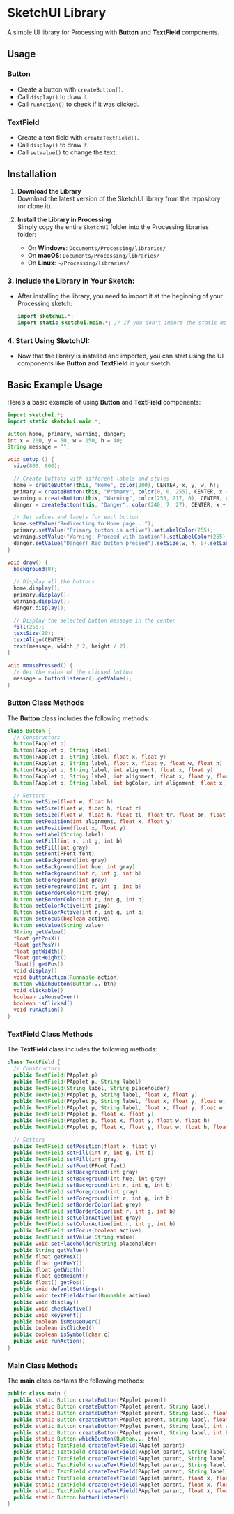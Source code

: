 # SketchUI Library

A simple UI library for Processing with **Button** and **TextField** components.

## Usage

### Button

- Create a button with `createButton()`.
- Call `display()` to draw it.
- Call `runAction()` to check if it was clicked.


### TextField

- Create a text field with `createTextField()`.
- Call `display()` to draw it.
- Call `setValue()` to change the text.

## Installation

1. **Download the Library**  
   Download the latest version of the SketchUI library from the repository (or clone it).

2. **Install the Library in Processing**  
   Simply copy the entire `SketchUI` folder into the Processing libraries folder:
   - On **Windows**: `Documents/Processing/libraries/`
   - On **macOS**: `Documents/Processing/libraries/`
   - On **Linux**: `~/Processing/libraries/`



### 3. **Include the Library in Your Sketch:**
   - After installing the library, you need to import it at the beginning of your Processing sketch:
     ```java
     import sketchui.*;
     import static sketchui.main.*; // If you don't import the static methods, you would have to explicitly reference the main class each time you call a static method. 
     ```

### 4. **Start Using SketchUI:**
   - Now that the library is installed and imported, you can start using the UI components like **Button** and **TextField** in your sketch.

## Basic Example Usage

Here’s a basic example of using **Button** and **TextField** components:

```java
import sketchui.*;
import static sketchui.main.*;

Button home, primary, warning, danger;
int x = 200, y = 50, w = 150, h = 40;
String message = "";

void setup () {
  size(800, 600);

  // Create buttons with different labels and styles
  home = createButton(this, "Home", color(200), CENTER, x, y, w, h);
  primary = createButton(this, "Primary", color(0, 0, 255), CENTER, x + 180, y, w, h);
  warning = createButton(this, "Warning", color(255, 217, 0), CENTER, x + 180*2, y, w, h);
  danger = createButton(this, "Danger", color(240, 7, 27), CENTER, x + 180*3, y, w, h);

  // Set values and labels for each button
  home.setValue("Redirecting to Home page...");
  primary.setValue("Primary button is active").setLabelColor(255);
  warning.setValue("Warning: Proceed with caution").setLabelColor(255);
  danger.setValue("Danger! Red button pressed").setSize(w, h, 0).setLabelColor(255);
}

void draw() {
  background(0);
  
  // Display all the buttons
  home.display();
  primary.display();
  warning.display();
  danger.display();

  // Display the selected button message in the center
  fill(255);
  textSize(20);
  textAlign(CENTER);
  text(message, width / 2, height / 2);
}

void mousePressed() {
  // Get the value of the clicked button
  message = buttonListener().getValue();
}
```

### Button Class Methods

The **Button** class includes the following methods:

```java
class Button {
  // Constructors
  Button(PApplet p)
  Button(PApplet p, String label)
  Button(PApplet p, String label, float x, float y)
  Button(PApplet p, String label, float x, float y, float w, float h)
  Button(PApplet p, String label, int alignment, float x, float y)
  Button(PApplet p, String label, int alignment, float x, float y, float w, float h)
  Button(PApplet p, String label, int bgColor, int alignment, float x, float y, float w, float h)

  // Setters
  Button setSize(float w, float h)
  Button setSize(float w, float h, float r)
  Button setSize(float w, float h, float tl, float tr, float br, float bl)
  Button setPosition(int alignment, float x, float y)
  Button setPosition(float x, float y)
  Button setLabel(String label)
  Button setFill(int r, int g, int b)
  Button setFill(int gray)
  Button setFont(PFont font)
  Button setBackground(int gray)
  Button setBackground(int hue, int gray)
  Button setBackground(int r, int g, int b)
  Button setForeground(int gray)
  Button setForeground(int r, int g, int b)
  Button setBorderColor(int grey)
  Button setBorderColor(int r, int g, int b)
  Button setColorActive(int gray)
  Button setColorActive(int r, int g, int b)
  Button setFocus(boolean active)
  Button setValue(String value)
  String getValue()
  float getPosX()
  float getPosY()
  float getWidth()
  float getHeight()
  float[] getPos()
  void display()
  void buttonAction(Runnable action)
  Button whichButton(Button... btn)
  void clickable()
  boolean isMouseOver()
  boolean isClicked()
  void runAction()
}
```

### TextField Class Methods

The **TextField** class includes the following methods:

```java
class TextField {
  // Constructors
  public TextField(PApplet p)
  public TextField(PApplet p, String label)
  public TextField(String label, String placeholder)
  public TextField(PApplet p, String label, float x, float y)
  public TextField(PApplet p, String label, float x, float y, float w, float h)
  public TextField(PApplet p, String label, float x, float y, float w, float h, float r)
  public TextField(PApplet p, float x, float y)
  public TextField(PApplet p, float x, float y, float w, float h)
  public TextField(PApplet p, float x, float y, float w, float h, float r)

  // Setters
  public TextField setPosition(float x, float y)
  public TextField setFill(int r, int g, int b)
  public TextField setFill(int gray)
  public TextField setFont(PFont font)
  public TextField setBackground(int gray)
  public TextField setBackground(int hue, int gray)
  public TextField setBackground(int r, int g, int b)
  public TextField setForeground(int gray)
  public TextField setForeground(int r, int g, int b)
  public TextField setBorderColor(int grey)
  public TextField setBorderColor(int r, int g, int b)
  public TextField setColorActive(int gray)
  public TextField setColorActive(int r, int g, int b)
  public TextField setFocus(boolean active)
  public TextField setValue(String value)
  public void setPlaceholder(String placeholder)
  public String getValue()
  public float getPosX()
  public float getPosY()
  public float getWidth()
  public float getHeight()
  public float[] getPos()
  public void defaultSettings()
  public void textFieldAction(Runnable action)
  public void display()
  public void checkActive()
  public void keyEvent()
  public boolean isMouseOver()
  public boolean isClicked()
  public boolean isSymbol(char c)
  public void runAction()
}
```

### Main Class Methods

The **main** class contains the following methods:

```java
public class main {
  public static Button createButton(PApplet parent)
  public static Button createButton(PApplet parent, String label)
  public static Button createButton(PApplet parent, String label, float x, float y)
  public static Button createButton(PApplet parent, String label, float x, float y, float w, float h)
  public static Button createButton(PApplet parent, String label, int alignment, float x, float y)
  public static Button createButton(PApplet parent, String label, int bgColor, int alignment, float x, float y, float w, float h)
  public static Button whichButton(Button... btn)
  public static TextField createTextField(PApplet parent)
  public static TextField createTextField(PApplet parent, String label)
  public static TextField createTextField(PApplet parent, String label, float x, float y)
  public static TextField createTextField(PApplet parent, String label, float x, float y, float w, float h)
  public static TextField createTextField(PApplet parent, String label, float x, float y, float w, float h, float r)
  public static TextField createTextField(PApplet parent, float x, float y)
  public static TextField createTextField(PApplet parent, float x, float y, float w, float h)
  public static TextField createTextField(PApplet parent, float x, float y, float w, float h, float r)
  public static Button buttonListener()
}
```


